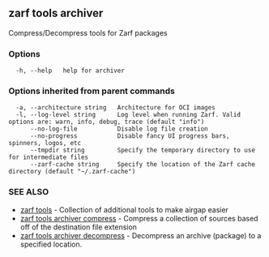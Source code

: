 ## zarf tools archiver

Compress/Decompress tools for Zarf packages

### Options

```
  -h, --help   help for archiver
```

### Options inherited from parent commands

```
  -a, --architecture string   Architecture for OCI images
  -l, --log-level string      Log level when running Zarf. Valid options are: warn, info, debug, trace (default "info")
      --no-log-file           Disable log file creation
      --no-progress           Disable fancy UI progress bars, spinners, logos, etc
      --tmpdir string         Specify the temporary directory to use for intermediate files
      --zarf-cache string     Specify the location of the Zarf cache directory (default "~/.zarf-cache")
```

### SEE ALSO

* [zarf tools](zarf_tools.md)	 - Collection of additional tools to make airgap easier
* [zarf tools archiver compress](zarf_tools_archiver_compress.md)	 - Compress a collection of sources based off of the destination file extension
* [zarf tools archiver decompress](zarf_tools_archiver_decompress.md)	 - Decompress an archive (package) to a specified location.

